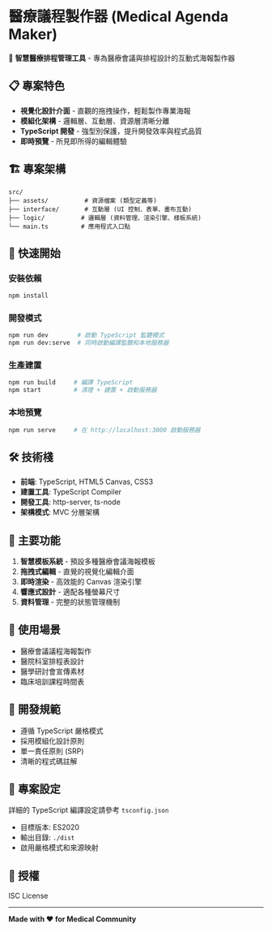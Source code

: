 # 醫療議程製作器 (Medical Agenda Maker)

🏥 **智慧醫療排程管理工具** - 專為醫療會議與排程設計的互動式海報製作器

## 📋 專案特色

- **視覺化設計介面** - 直觀的拖拽操作，輕鬆製作專業海報
- **模組化架構** - 邏輯層、互動層、資源層清晰分離
- **TypeScript 開發** - 強型別保護，提升開發效率與程式品質
- **即時預覽** - 所見即所得的編輯體驗

## 🏗️ 專案架構

```
src/
├── assets/          # 資源檔案 (類型定義等)
├── interface/       # 互動層 (UI 控制、表單、畫布互動)
├── logic/          # 邏輯層 (資料管理、渲染引擎、樣板系統)
└── main.ts         # 應用程式入口點
```

## 🚀 快速開始

### 安裝依賴
```bash
npm install
```

### 開發模式
```bash
npm run dev        # 啟動 TypeScript 監聽模式
npm run dev:serve  # 同時啟動編譯監聽和本地服務器
```

### 生產建置
```bash
npm run build     # 編譯 TypeScript
npm start         # 清理 + 建置 + 啟動服務器
```

### 本地預覽
```bash
npm run serve     # 在 http://localhost:3000 啟動服務器
```

## 🛠️ 技術棧

- **前端**: TypeScript, HTML5 Canvas, CSS3
- **建置工具**: TypeScript Compiler
- **開發工具**: http-server, ts-node
- **架構模式**: MVC 分層架構

## 📱 主要功能

1. **智慧模板系統** - 預設多種醫療會議海報模板
2. **拖拽式編輯** - 直覺的視覺化編輯介面
3. **即時渲染** - 高效能的 Canvas 渲染引擎
4. **響應式設計** - 適配各種螢幕尺寸
5. **資料管理** - 完整的狀態管理機制

## 🎯 使用場景

- 醫療會議議程海報製作
- 醫院科室排程表設計
- 醫學研討會宣傳素材
- 臨床培訓課程時間表

## 📝 開發規範

- 遵循 TypeScript 嚴格模式
- 採用模組化設計原則
- 單一責任原則 (SRP)
- 清晰的程式碼註解

## 🔧 專案設定

詳細的 TypeScript 編譯設定請參考 `tsconfig.json`
- 目標版本: ES2020
- 輸出目錄: `./dist`
- 啟用嚴格模式和來源映射

## 📄 授權

ISC License

---

**Made with ❤️ for Medical Community**